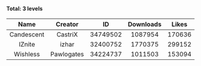 #### Total: 3 levels

| Name | Creator | ID | Downloads | Likes |
|:---:|:---:|:---:|:---:|:---:|
| Candescent | CastriX | 34749502 | 1087954 | 170636
| IZnite | izhar | 32400752 | 1770375 | 299152
| Wishless | Pawlogates | 34224737 | 1011503 | 153094

